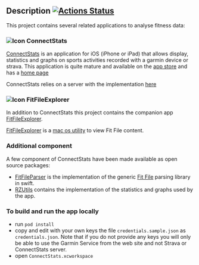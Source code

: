 ## Description [![Actions Status](https://github.com/roznet/connectstats/workflows/CI/badge.svg)](https://github.com/roznet/connectstats/actions)

This project contains several related applications to analyse fitness data:

### ![Icon](https://github.com/roznet/connectstats/raw/master/ConnectStats/Media.xcassets/ConnectStatsNewAppIcon.appiconset/ConnectStatsNewAppIcon76.png) ConnectStats

[ConnectStats](https://itunes.apple.com/app/apple-store/id581697248?mt=8) is an application for iOS (iPhone or iPad) that allows display, statistics and graphs on sports activities recorded with a garmin device or strava. This application is quite mature and available on the [app store](https://itunes.apple.com/app/apple-store/id581697248?mt=8) and has a [home page](https://ro-z.net/blog/connectstats/)

ConnectStats relies on a server with the implementation [here](https://github.com/roznet/connectstats_server)


### ![Icon](https://github.com/roznet/connectstats/raw/master/FitFileExplorer/Assets.xcassets/FitExplorerIcon76.imageset/FITFileExplorerIcons76.png)  FitFileExplorer

In addition to ConnectStats this project contains the companion app [FitFileExplorer](https://itunes.apple.com/us/app/fit-file-explorer/id1244431640?ls=1&mt=12).

[FitFileExplorer](https://itunes.apple.com/us/app/fit-file-explorer/id1244431640?ls=1&mt=12) is a [mac os utility](https://ro-z.net/blog/fitfileexplorer/) to view Fit File content. 


### Additional component

A few component of ConnectStats have been made available as open source packages:

- [FitFileParser](https://github.com/roznet/FitFileParser) is the implementation of the generic [Fit File](https://developer.garmin.com/fit) parsing library in swift.
- [RZUtils](https://github.com/roznet/rzutils) contains the implementation of the statistics and graphs used by the app.

### To build and run the app locally

- run `pod install`
- copy and edit with your own keys the file `credentials.sample.json` as `credentials.json`. Note that if you do not provide any keys you will only be able to use the Garmin Service from the web site and not Strava or ConnectStats server.
- open `ConnectStats.xcworkspace`




